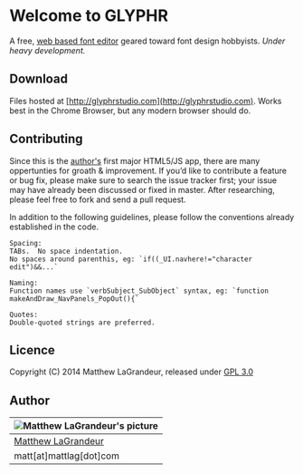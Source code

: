# Welcome to GLYPHR

A free, [web based font editor](http://glyphrstudio.com) geared toward font design hobbyists.
*Under heavy development.*  

## Download

Files hosted at [http://glyphrstudio.com](http://glyphrstudio.com).  Works best in the Chrome Browser, but any modern browser should do.


## Contributing

Since this is the [author's](https://github.com/mattlag/GLYPHR/edit/master/README.md#Author) first major HTML5/JS app, there are many oppertunties for groath & improvement.  If you’d like to contribute a feature or bug fix, please make sure to search the issue tracker first; your issue may have already been discussed or fixed in master.  After researching, please feel free to fork and send a pull request.


In addition to the following guidelines, please follow the conventions already established in the code.

    Spacing:
    TABs.  No space indentation.
    No spaces around parenthis, eg: `if((_UI.navhere!="character edit")&&...`

    Naming:
    Function names use `verbSubject_SubObject` syntax, eg: `function makeAndDraw_NavPanels_PopOut(){`

    Quotes:
    Double-quoted strings are preferred.


## Licence

Copyright (C) 2014 Matthew LaGrandeur, released under [GPL 3.0](https://github.com/mattlag/GLYPHR/blob/master/_LICENSE-gpl-3.0.txt)

## Author

| ![Matthew LaGrandeur's picture](https://1.gravatar.com/avatar/f6f7b963adc54db7e713d7bd5f4903ec?s=70) |
|---|
| [Matthew LaGrandeur](http://mattlag.com/) |
| matt[at]mattlag[dot]com |



